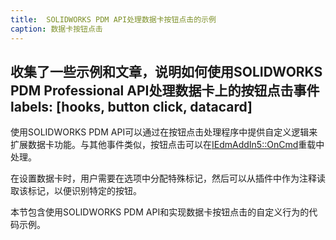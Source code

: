 ```yaml
---
title:  SOLIDWORKS PDM API处理数据卡按钮点击的示例
caption: 数据卡按钮点击
---
```

 收集了一些示例和文章，说明如何使用SOLIDWORKS PDM Professional API处理数据卡上的按钮点击事件
labels: [hooks, button click, datacard]
---
使用SOLIDWORKS PDM API可以通过在按钮点击处理程序中提供自定义逻辑来扩展数据卡功能。与其他事件类似，按钮点击可以在[IEdmAddIn5::OnCmd](https://help.solidworks.com/2018/english/api/epdmapi/epdm.interop.epdm~epdm.interop.epdm.iedmaddin5~oncmd.html)重载中处理。

在设置数据卡时，用户需要在选项中分配特殊标记，然后可以从插件中作为注释读取该标记，以便识别特定的按钮。

本节包含使用SOLIDWORKS PDM API和实现数据卡按钮点击的自定义行为的代码示例。